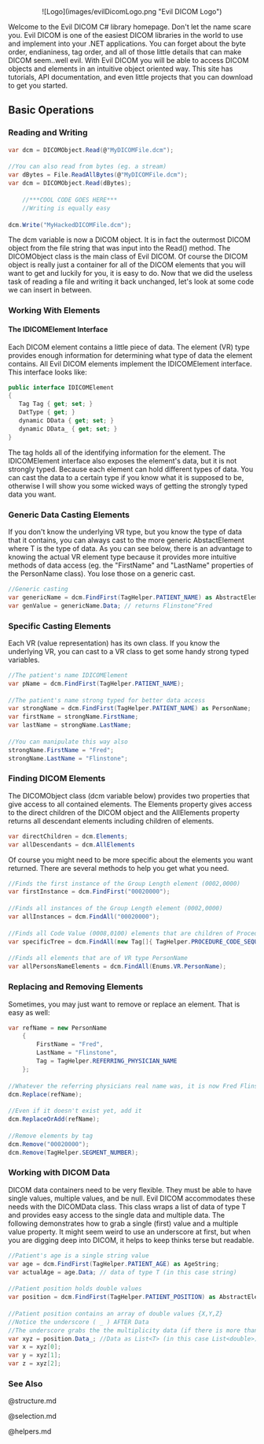 <center>![Logo](images/evilDicomLogo.png "Evil DICOM Logo")</center>

Welcome to the Evil DICOM C# library homepage. Don't let the name scare you. Evil DICOM is one of the easiest DICOM libraries in the world to use and implement into your .NET applications. You can forget about the byte order, endianiness, tag order, and all of those little details that can make DICOM seem..well evil. With Evil DICOM you will be able to access DICOM objects and elements in an intuitive object oriented way. This site has tutorials, API documentation, and even little projects that you can download to get you started.


## Basic Operations

### Reading and Writing
```csharp
var dcm = DICOMObject.Read(@"MyDICOMFile.dcm");

//You can also read from bytes (eg. a stream)
var dBytes = File.ReadAllBytes(@"MyDICOMFile.dcm");
var dcm = DICOMObject.Read(dBytes);

	//***COOL CODE GOES HERE***
	//Writing is equally easy

dcm.Write("MyHackedDICOMFile.dcm");
```
The dcm variable is now a DICOM object. It is in fact the outermost DICOM object from the file string that was input into the Read() method. The DICOMObject class is the main class of Evil DICOM.  Of course the DICOM object is really just a container for all of the DICOM elements that you will want to get and luckily for you, it is easy to do. Now that we did the useless task of reading a file and writing it back unchanged, let's look at some code we can insert in between.


### Working With Elements
#### The IDICOMElement Interface
Each DICOM element contains a little piece of data. The element (VR) type provides enough information for determining what type of data the element contains. All Evil DICOM elements implement the IDICOMElement interface. This interface looks like:
```csharp
public interface IDICOMElement
{
   Tag Tag { get; set; }
   DatType { get; }
   dynamic DData { get; set; }
   dynamic DData_ { get; set; }
}
```
The tag holds all of the identifying information for the element. The IDICOMElement interface also exposes the element's data, but it is not strongly typed. Because each element can hold different types of data. You can cast the data to a certain type if you know what it is supposed to be, otherwise I will show you some wicked ways of getting the strongly typed data you want.

### Generic Data Casting Elements
If you don't know the underlying VR type, but you know the type of data that it contains, you can always cast to the more generic AbstactElement where T is the type of data. As you can see below, there is an advantage to knowing the actual VR element type because it provides more intuitive methods of data access (eg. the "FirstName" and "LastName" properties of the PersonName class). You lose those on a generic cast.
```csharp
//Generic casting
var genericName = dcm.FindFirst(TagHelper.PATIENT_NAME) as AbstractElement<string;
var genValue = genericName.Data; // returns Flinstone^Fred
```
### Specific Casting Elements
Each VR (value representation) has its own class. If you know the underlying VR, you can cast to a VR class to get some handy strong typed variables.
```csharp
//The patient's name IDICOMElement
var pName = dcm.FindFirst(TagHelper.PATIENT_NAME);

//The patient's name strong typed for better data access
var strongName = dcm.FindFirst(TagHelper.PATIENT_NAME) as PersonName;
var firstName = strongName.FirstName;
var lastName = strongName.LastName;

//You can manipulate this way also
strongName.FirstName = "Fred";
strongName.LastName = "Flinstone";
```
### Finding DICOM Elements
The DICOMObject class (dcm variable below) provides two properties that give access to all contained elements. The Elements property gives access to the direct children of the DICOM object and the AllElements property returns all descendant elements including children of elements.
```csharp
var directChildren = dcm.Elements;
var allDescendants = dcm.AllElements
```
Of course you might need to be more specific about the elements you want returned. There are several methods to help you get what you need.
```csharp
//Finds the first instance of the Group Length element (0002,0000)
var firstInstance = dcm.FindFirst("00020000");

//Finds all instances of the Group Length element (0002,0000)
var allInstances = dcm.FindAll("00020000");

//Finds all Code Value (0008,0100) elements that are children of Procedure Code Sequence Elements (0008,1032)
var specificTree = dcm.FindAll(new Tag[]{ TagHelper.PROCEDURE_CODE_SEQUENCE, TagHelper.CODE_VALUE });

//Finds all elements that are of VR type PersonName
var allPersonsNameElements = dcm.FindAll(Enums.VR.PersonName);
```

### Replacing and Removing Elements
Sometimes, you may just want to remove or replace an element. That is easy as well:
```csharp
var refName = new PersonName
	{
		FirstName = "Fred",
		LastName = "Flinstone",
		Tag = TagHelper.REFERRING_PHYSICIAN_NAME
	};

//Whatever the referring physicians real name was, it is now Fred Flinstone
dcm.Replace(refName);

//Even if it doesn't exist yet, add it
dcm.ReplaceOrAdd(refName);

//Remove elements by tag
dcm.Remove("00020000");
dcm.Remove(TagHelper.SEGMENT_NUMBER);
```
### Working with DICOM Data
DICOM data containers need to be very flexible. They must be able to have single values, multiple values, and be null. Evil DICOM accommodates these needs with the DICOMData class. This class wraps a list of data of type T and provides easy access to the single data and multiple data. The following demonstrates how to grab a single (first) value and a multiple value property. It might seem weird to use an underscore at first, but when you are digging deep into DICOM, it helps to keep thinks terse but readable.
```csharp
//Patient's age is a single string value
var age = dcm.FindFirst(TagHelper.PATIENT_AGE) as AgeString;
var actualAge = age.Data; // data of type T (in this case string)

//Patient position holds double values
var position = dcm.FindFirst(TagHelper.PATIENT_POSITION) as AbstractElement<double>;

//Patient position contains an array of double values {X,Y,Z}
//Notice the underscore ( _ ) AFTER Data
//The underscore grabs the the multiplicity data (if there is more than one value)
var xyz = position.Data_; //Data as List<T> (in this case List<double>)
var x = xyz[0];
var y = xyz[1];
var z = xyz[2];
```
### See Also
@structure.md

@selection.md

@helpers.md

